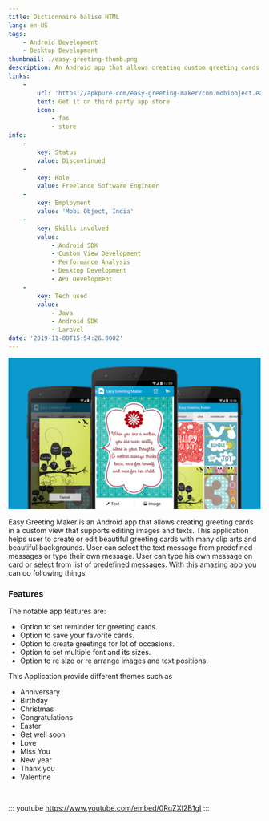```yaml
---
title: Dictionnaire balise HTML
lang: en-US
tags:
    - Android Development
    - Desktop Development
thumbnail: ./easy-greeting-thumb.png
description: An Android app that allows creating custom greeting cards.
links:
    -
        url: 'https://apkpure.com/easy-greeting-maker/com.mobiobject.easygreetingmaker.app'
        text: Get it on third party app store
        icon:
            - fas
            - store
info:
    -
        key: Status
        value: Discontinued
    -
        key: Role
        value: Freelance Software Engineer
    -
        key: Employment
        value: 'Mobi Object, India'
    -
        key: Skills involved
        value:
            - Android SDK
            - Custom View Development
            - Performance Analysis
            - Desktop Development
            - API Development
    -
        key: Tech used
        value:
            - Java
            - Android SDK
            - Laravel
date: '2019-11-08T15:54:26.000Z'
---
```

![An image](/easy-greeting.png)

Easy Greeting Maker is an Android app that allows creating greeting cards in a custom view that supports editing images and texts. This application helps user to create or edit beautiful greeting cards with many clip arts and beautiful backgrounds. User can select the text message from predefined messages or type their own message. User can type his own message on card or select from list of predefined messages. With this amazing app you can do following things:

### Features
The notable app features are:
- Option to set reminder for greeting cards.
- Option to save your favorite cards.
- Option to create greetings for lot of occasions.
- Option to set multiple font and its sizes.
- Option to re size or re arrange images and text positions.

This Application provide different themes such as

- Anniversary
- Birthday
- Christmas
- Congratulations
- Easter
- Get well soon
- Love
- Miss You
- New year
- Thank you
- Valentine

<br/>

::: youtube https://www.youtube.com/embed/0RqZXI2B1gI
:::
<br/>
